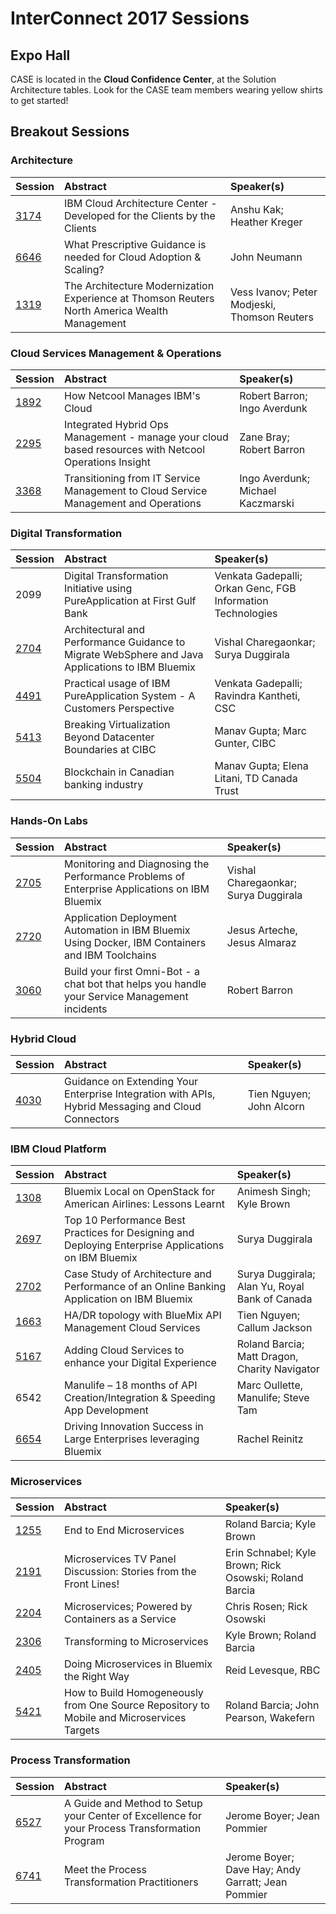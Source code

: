 # InterConnect 2017 Sessions

## Expo Hall

CASE is located in the **Cloud Confidence Center**, at the Solution Architecture tables.  Look for the CASE team members wearing yellow shirts to get started!

## Breakout Sessions

### Architecture

| Session  | Abstract  | Speaker(s)  |
|:-------------|:------------------|:------|
| [3174](https://myibm.ibm.com/events/interconnect/all-sessions/session/3174A)  | IBM Cloud Architecture Center - Developed for the Clients by the Clients  | Anshu Kak; Heather Kreger |
| [6646](https://myibm.ibm.com/events/interconnect/all-sessions/session/6646A)  | What Prescriptive Guidance is needed for Cloud Adoption & Scaling? | John Neumann |
| [1319](https://myibm.ibm.com/events/interconnect/all-sessions/session/1319A)  | The Architecture Modernization Experience at Thomson Reuters North America Wealth Management  | Vess Ivanov; Peter Modjeski, Thomson Reuters |

### Cloud Services Management & Operations

| Session  | Abstract  | Speaker(s)  |
|:-------------|:------------------|:------|
| [1892](https://myibm.ibm.com/events/interconnect/all-sessions/session/1892A)  | How Netcool Manages IBM's Cloud | Robert Barron; Ingo Averdunk  |
| [2295](https://myibm.ibm.com/events/interconnect/all-sessions/session/2295A)  | Integrated Hybrid Ops Management - manage your cloud based resources with Netcool Operations Insight  | Zane Bray; Robert Barron  |
| [3368](https://myibm.ibm.com/events/interconnect/all-sessions/session/3368A)  | Transitioning from IT Service Management to Cloud Service Management and Operations | Ingo Averdunk; Michael Kaczmarski |

### Digital Transformation

| Session  | Abstract  | Speaker(s)  |
|:-------------|:------------------|:------|
| 2099  | Digital Transformation Initiative using PureApplication at First Gulf Bank  | Venkata Gadepalli; Orkan Genc, FGB Information Technologies |
| [2704](https://myibm.ibm.com/events/interconnect/all-sessions/session/2704A)  | Architectural and Performance Guidance to Migrate WebSphere and Java Applications to IBM Bluemix  | Vishal Charegaonkar; Surya Duggirala |
| [4491](https://myibm.ibm.com/events/interconnect/all-sessions/session/4491A)  | Practical usage of IBM PureApplication System - A Customers Perspective | Venkata Gadepalli; Ravindra Kantheti, CSC |
| [5413](https://myibm.ibm.com/events/interconnect/all-sessions/session/5413A)  | Breaking Virtualization Beyond Datacenter Boundaries at CIBC  | Manav Gupta; Marc Gunter, CIBC  |
| [5504](https://myibm.ibm.com/events/interconnect/all-sessions/session/5504A)  | Blockchain in Canadian banking industry | Manav Gupta; Elena Litani, TD Canada Trust  |

### Hands-On Labs

| Session  | Abstract  | Speaker(s)  |
|:-------------|:------------------|:------|
| [2705](https://myibm.ibm.com/events/interconnect/all-sessions/session/2705A)  | Monitoring and Diagnosing the Performance Problems of Enterprise Applications on IBM Bluemix | Vishal Charegaonkar; Surya Duggirala  |
| [2720](https://myibm.ibm.com/events/interconnect/all-sessions/session/2720A)  | Application Deployment Automation in IBM Bluemix Using Docker, IBM Containers and IBM Toolchains | Jesus Arteche, Jesus Almaraz  |
| [3060](https://myibm.ibm.com/events/interconnect/all-sessions/session/3060A)  | Build your first Omni-Bot - a chat bot that helps you handle your Service Management incidents  | Robert Barron |

### Hybrid Cloud

| Session  | Abstract  | Speaker(s)  |
|:-------------|:------------------|:------|
| [4030](https://myibm.ibm.com/events/interconnect/all-sessions/session/4030A)  | Guidance on Extending Your Enterprise Integration with APIs, Hybrid Messaging and Cloud Connectors  | Tien Nguyen; John Alcorn  |

### IBM Cloud Platform

| Session  | Abstract  | Speaker(s)  |
|:-------------|:------------------|:------|
| [1308](https://myibm.ibm.com/events/interconnect/all-sessions/session/1308A)  | Bluemix Local on OpenStack for American Airlines: Lessons Learnt | Animesh Singh; Kyle Brown  |
| [2697](https://myibm.ibm.com/events/interconnect/all-sessions/session/2697A)  | Top 10 Performance Best Practices for Designing and Deploying Enterprise Applications on IBM Bluemix | Surya Duggirala  |
| [2702](https://myibm.ibm.com/events/interconnect/all-sessions/session/2702A)  | Case Study of Architecture and Performance of an Online Banking Application on IBM Bluemix | Surya Duggirala; Alan Yu, Royal Bank of Canada |
| [1663](https://myibm.ibm.com/events/interconnect/all-sessions/session/1663A)  | HA/DR topology with BlueMix API Management Cloud Services | Tien Nguyen; Callum Jackson |
| [5167](https://myibm.ibm.com/events/interconnect/all-sessions/session/5167A)  | Adding Cloud Services to enhance your Digital Experience  | Roland Barcia; Matt Dragon, Charity Navigator |
| 6542  | Manulife – 18 months of API Creation/Integration & Speeding App Development | Marc Oullette, Manulife; Steve Tam  |
| [6654](https://myibm.ibm.com/events/interconnect/all-sessions/session/6654A)  | Driving Innovation Success in Large Enterprises leveraging Bluemix | Rachel Reinitz |

### Microservices

| Session  | Abstract  | Speaker(s)  |
|:-------------|:------------------|:------|
| [1255](https://myibm.ibm.com/events/interconnect/all-sessions/session/1255A)  | End to End Microservices | Roland Barcia; Kyle Brown |
| [2191](https://myibm.ibm.com/events/interconnect/all-sessions/session/2191A)  | Microservices TV Panel Discussion: Stories from the Front Lines! | Erin Schnabel; Kyle Brown; Rick Osowski; Roland Barcia |
| [2204](https://myibm.ibm.com/events/interconnect/all-sessions/session/2204B)  | Microservices; Powered by Containers as a Service | Chris Rosen; Rick Osowski |
| [2306](https://myibm.ibm.com/events/interconnect/all-sessions/session/2306A)  | Transforming to Microservices | Kyle Brown; Roland Barcia |
| [2405](https://myibm.ibm.com/events/interconnect/all-sessions/session/2405B)  | Doing Microservices in Bluemix the Right Way  | Reid Levesque, RBC  |
| [5421](https://myibm.ibm.com/events/interconnect/all-sessions/session/5421A)  | How to Build Homogeneously from One Source Repository to Mobile and Microservices Targets | Roland Barcia; John Pearson, Wakefern |

### Process Transformation

| Session  | Abstract  | Speaker(s)  |
|:-------------|:------------------|:------|
| [6527](https://myibm.ibm.com/events/interconnect/all-sessions/session/6527A)  | A Guide and Method to Setup your Center of Excellence for your Process Transformation Program | Jerome Boyer; Jean Pommier  |
| [6741](https://myibm.ibm.com/events/interconnect/all-sessions/session/6741A)  | Meet the Process Transformation Practitioners | Jerome Boyer; Dave Hay; Andy Garratt; Jean Pommier  |
